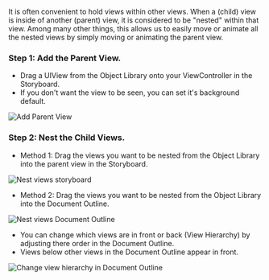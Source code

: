 It is often convenient to hold views within other views. When a (child) view is inside of another (parent) view, it is considered to be "nested" within that view. Among many other things, this allows us to easily move or animate all the nested views by simply moving or animating the parent view.

### Step 1: Add the Parent View.
- Drag a UIView from the Object Library onto your ViewController in the Storyboard.
- If you don't want the view to be seen, you can set it's background default.  
  
![Add Parent View](http://i.imgur.com/EiFqzJw.gif)  

### Step 2: Nest the Child Views. 
- Method 1: Drag the views you want to be nested from the Object Library into the parent view in the Storyboard. 
   
![Nest views storyboard](http://i.imgur.com/xO3D7Zs.gif)
- Method 2: Drag the views you want to be nested from the Object Library into the Document Outline.
  
![Nest views Document Outline](http://i.imgur.com/KYwswIt.gif)  
  
- You can change which views are in front or back (View Hierarchy) by adjusting there order in the Document Outline.
- Views below other views in the Document Outline appear in front.    
  
![Change view hierarchy in Document Outline](http://i.imgur.com/EMz8KjY.gif) 
